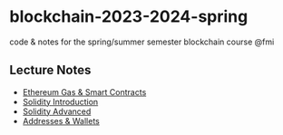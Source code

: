 # blockchain-2023-2024-spring
code & notes for the spring/summer semester blockchain course @fmi

## Lecture Notes
* [Ethereum Gas & Smart Contracts](./notes/ethereum-introduction/README.md)
* [Solidity Introduction](./notes/solidity-introduction/README.md)
* [Solidity Advanced](./notes/solidity-advanced/README.md)
* [Addresses & Wallets](./notes/addresses/README.md)
